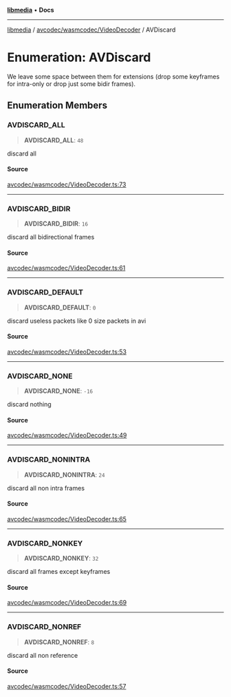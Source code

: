 [**libmedia**](../../../../README.md) • **Docs**

***

[libmedia](../../../../README.md) / [avcodec/wasmcodec/VideoDecoder](../README.md) / AVDiscard

# Enumeration: AVDiscard

We leave some space between them for extensions (drop some
keyframes for intra-only or drop just some bidir frames).

## Enumeration Members

### AVDISCARD\_ALL

> **AVDISCARD\_ALL**: `48`

discard all

#### Source

[avcodec/wasmcodec/VideoDecoder.ts:73](https://github.com/zhaohappy/libmedia/blob/b4bb608d2b1c00d036d73fc8d222b1a97be53694/src/avcodec/wasmcodec/VideoDecoder.ts#L73)

***

### AVDISCARD\_BIDIR

> **AVDISCARD\_BIDIR**: `16`

discard all bidirectional frames

#### Source

[avcodec/wasmcodec/VideoDecoder.ts:61](https://github.com/zhaohappy/libmedia/blob/b4bb608d2b1c00d036d73fc8d222b1a97be53694/src/avcodec/wasmcodec/VideoDecoder.ts#L61)

***

### AVDISCARD\_DEFAULT

> **AVDISCARD\_DEFAULT**: `0`

discard useless packets like 0 size packets in avi

#### Source

[avcodec/wasmcodec/VideoDecoder.ts:53](https://github.com/zhaohappy/libmedia/blob/b4bb608d2b1c00d036d73fc8d222b1a97be53694/src/avcodec/wasmcodec/VideoDecoder.ts#L53)

***

### AVDISCARD\_NONE

> **AVDISCARD\_NONE**: `-16`

discard nothing

#### Source

[avcodec/wasmcodec/VideoDecoder.ts:49](https://github.com/zhaohappy/libmedia/blob/b4bb608d2b1c00d036d73fc8d222b1a97be53694/src/avcodec/wasmcodec/VideoDecoder.ts#L49)

***

### AVDISCARD\_NONINTRA

> **AVDISCARD\_NONINTRA**: `24`

discard all non intra frames

#### Source

[avcodec/wasmcodec/VideoDecoder.ts:65](https://github.com/zhaohappy/libmedia/blob/b4bb608d2b1c00d036d73fc8d222b1a97be53694/src/avcodec/wasmcodec/VideoDecoder.ts#L65)

***

### AVDISCARD\_NONKEY

> **AVDISCARD\_NONKEY**: `32`

discard all frames except keyframes

#### Source

[avcodec/wasmcodec/VideoDecoder.ts:69](https://github.com/zhaohappy/libmedia/blob/b4bb608d2b1c00d036d73fc8d222b1a97be53694/src/avcodec/wasmcodec/VideoDecoder.ts#L69)

***

### AVDISCARD\_NONREF

> **AVDISCARD\_NONREF**: `8`

discard all non reference

#### Source

[avcodec/wasmcodec/VideoDecoder.ts:57](https://github.com/zhaohappy/libmedia/blob/b4bb608d2b1c00d036d73fc8d222b1a97be53694/src/avcodec/wasmcodec/VideoDecoder.ts#L57)
